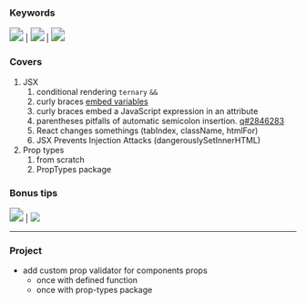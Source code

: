 ### Keywords

<img src="https://img.shields.io/badge/JSX*-e95420" style="zoom:150%;" /> | <img src="https://img.shields.io/badge/proptypes-d4e157" style="zoom:150%;" /> | <img src="https://img.shields.io/badge/elements-f7df1e" style="zoom:150%;" />

### Covers

1. JSX
   1. conditional rendering `ternary` `&&`
     2. curly braces [embed variables](mdn.io/Expressions_and_Operators#expressions)
     3. curly braces embed a JavaScript expression in an attribute
     4. parentheses pitfalls of automatic semicolon insertion. [q#2846283](https://stackoverflow.com/q/2846283)
     5. React changes somethings (tabIndex, className, htmlFor)
     6. JSX Prevents Injection Attacks (dangerouslySetInnerHTML)
  2. Prop types
     1. from scratch
     2. PropTypes package

### Bonus tips

<img src="https://img.shields.io/badge/XSS-f7df1e" style="zoom:150%;" /> | <img src="https://shields.io/badge/copilot-ai-white?logo=github&style=for-the-badge&color=F9DC3E"> 

---

### Project

- add custom prop validator for components props
  - once with defined function
  - once with prop-types package

